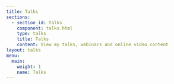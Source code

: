 ```yaml
---
title: Talks
sections:
  - section_id: talks
    component: talks.html
    type: talks
    title: Talks
    content: View my talks, webinars and online video content
layout: talks
menu:
  main:
    weight: 1
    name: Talks
---
```

